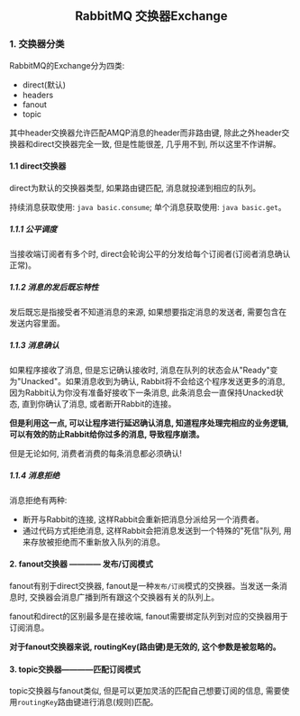 ## <center>RabbitMQ 交换器Exchange</center>

### 1. 交换器分类

RabbitMQ的Exchange分为四类:

- direct(默认)
- headers
- fanout
- topic

其中header交换器允许匹配AMQP消息的header而非路由键, 除此之外header交换器和direct交换器完全一致, 但是性能很差, 几乎用不到, 所以这里不作讲解。

#### 1.1 direct交换器

direct为默认的交换器类型, 如果路由键匹配, 消息就投递到相应的队列。

持续消息获取使用: ```java basic.consume```; 单个消息获取使用: ```java basic.get```。

##### 1.1.1 公平调度

当接收端订阅者有多个时, direct会轮询公平的分发给每个订阅者(订阅者消息确认正常)。

##### 1.1.2 消息的发后既忘特性

发后既忘是指接受者不知道消息的来源, 如果想要指定消息的发送者, 需要包含在发送内容里面。

##### 1.1.3 消息确认

如果程序接收了消息, 但是忘记确认接收时, 消息在队列的状态会从"Ready"变为"Unacked"。如果消息收到为确认, Rabbit将不会给这个程序发送更多的消息, 因为Rabbit认为你没有准备好接收下一条消息, 此条消息会一直保持Unacked状态, 直到你确认了消息, 或者断开Rabbit的连接。

**但是利用这一点, 可以让程序进行延迟确认消息, 知道程序处理完相应的业务逻辑, 可以有效的防止Rabbit给你过多的消息, 导致程序崩溃。**

但是无论如何, 消费者消费的每条消息都必须确认!

##### 1.1.4 消息拒绝

消息拒绝有两种:

- 断开与Rabbit的连接, 这样Rabbit会重新把消息分派给另一个消费者。
- 通过代码方式拒绝消息, 这样Rabbit会把消息发送到一个特殊的"死信"队列, 用来存放被拒绝而不重新放入队列的消息。

#### 2. fanout交换器 ———— 发布/订阅模式

fanout有别于direct交换器, fanout是一种`发布/订阅`模式的交换器。当发送一条消息时, 交换器会消息广播到所有跟这个交换器有关的队列上。

fanout和direct的区别最多是在接收端, fanout需要绑定队列到对应的交换器用于订阅消息。

**对于fanout交换器来说, routingKey(路由键)是无效的, 这个参数是被忽略的。**

#### 3. topic交换器————匹配订阅模式

topic交换器与fanout类似, 但是可以更加灵活的匹配自己想要订阅的信息, 需要使用`routingKey`路由键进行消息(规则)匹配。